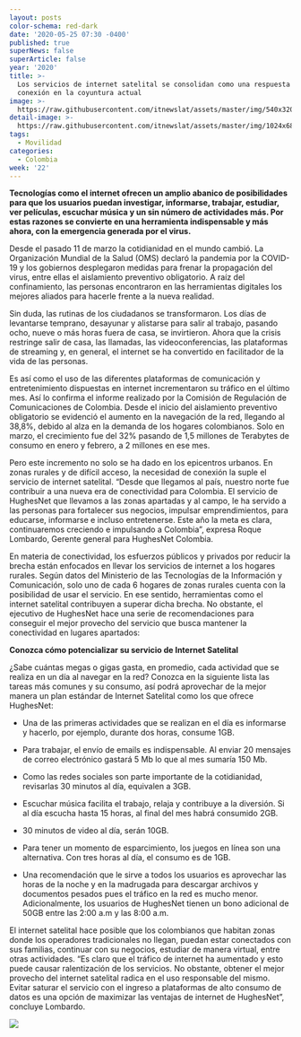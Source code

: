 ```yaml
---
layout: posts
color-schema: red-dark
date: '2020-05-25 07:30 -0400'
published: true
superNews: false
superArticle: false
year: '2020'
title: >-
  Los servicios de internet satelital se consolidan como una respuesta de
  conexión en la coyuntura actual
image: >-
  https://raw.githubusercontent.com/itnewslat/assets/master/img/540x320/Satelite-p.jpg
detail-image: >-
  https://raw.githubusercontent.com/itnewslat/assets/master/img/1024x680/Satelite-g.jpg
tags:
  - Movilidad
categories:
  - Colombia
week: '22'
---
```

**Tecnologías como el internet ofrecen un amplio abanico de posibilidades para que los usuarios puedan investigar, informarse, trabajar, estudiar, ver películas, escuchar música y un sin número de actividades más. Por estas razones se convierte en una herramienta indispensable y más ahora, con la emergencia generada por el virus.** 

Desde el pasado 11 de marzo la cotidianidad en el mundo cambió. La Organización Mundial de la Salud (OMS) declaró la pandemia por la COVID-19 y los gobiernos desplegaron medidas para frenar la propagación del virus, entre ellas el aislamiento preventivo obligatorio. A raíz del confinamiento, las personas encontraron en las herramientas digitales los mejores aliados para hacerle frente a la nueva realidad. 

Sin duda, las rutinas de los ciudadanos se transformaron. Los días de levantarse temprano, desayunar y alistarse para salir al trabajo, pasando ocho, nueve o más horas fuera de casa, se invirtieron. Ahora que la crisis restringe salir de casa, las llamadas, las videoconferencias, las plataformas de streaming y, en general, el internet se ha convertido en facilitador de la vida de las personas. 

Es así como el uso de las diferentes plataformas de comunicación y entretenimiento dispuestas en internet incrementaron su tráfico en el último mes. Así lo confirma el informe realizado por la Comisión de Regulación de Comunicaciones de Colombia. Desde el inicio del aislamiento preventivo obligatorio se evidenció el aumento en la navegación de la red, llegando al 38,8%, debido al alza en la demanda de los hogares colombianos. Solo en marzo, el crecimiento fue del 32% pasando de 1,5 millones de Terabytes de consumo en enero y febrero, a 2 millones en ese mes.  

Pero este incremento no solo se ha dado en los epicentros urbanos. En zonas rurales y de difícil acceso, la necesidad de conexión la suple el servicio de internet satelital. “Desde que llegamos al país, nuestro norte fue contribuir a una nueva era de conectividad para Colombia. El servicio de HughesNet que llevamos a las zonas apartadas y al campo, le ha servido a las personas para fortalecer sus negocios, impulsar emprendimientos, para educarse, informarse e incluso entretenerse. Este año la meta es clara, continuaremos creciendo e impulsando a Colombia”, expresa Roque Lombardo, Gerente general para HughesNet Colombia. 

En materia de conectividad, los esfuerzos públicos y privados por reducir la brecha están enfocados en llevar los servicios de internet a los hogares rurales. Según datos del Ministerio de las Tecnologías de la Información y Comunicación, solo uno de cada 6 hogares de zonas rurales cuenta con la posibilidad de usar el servicio. En ese sentido, herramientas como el internet satelital contribuyen a superar dicha brecha. No obstante, el ejecutivo de HughesNet hace una serie de recomendaciones para conseguir el mejor provecho del servicio que busca mantener la conectividad en lugares apartados:

**Conozca cómo potencializar su servicio de Internet Satelital**

¿Sabe cuántas megas o gigas gasta, en promedio, cada actividad que se realiza en un día al navegar en la red? Conozca en la siguiente lista las tareas más comunes y su consumo, así podrá aprovechar de la mejor manera un plan estándar de Internet Satelital como los que ofrece HughesNet:

-	Una de las primeras actividades que se realizan en el día es informarse y hacerlo, por ejemplo, durante dos horas, consume 1GB.

-	Para trabajar, el envío de emails es indispensable. Al enviar 20 mensajes de correo electrónico gastará 5 Mb lo que al mes sumaría 150 Mb.

-	Como las redes sociales son parte importante de la cotidianidad, revisarlas 30 minutos al día, equivalen a 3GB.

-	Escuchar música facilita el trabajo, relaja y contribuye a la diversión. Si al día escucha hasta 15 horas, al final del mes habrá consumido 2GB.

-	30 minutos de video al día, serán 10GB.

-	Para tener un momento de esparcimiento, los juegos en línea son una alternativa.  Con tres horas al día, el consumo es de 1GB. 

-	Una recomendación que le sirve a todos los usuarios es aprovechar las horas de la noche y en la madrugada para descargar archivos y documentos pesados pues el tráfico en la red es mucho menor. Adicionalmente, los usuarios de HughesNet tienen un bono adicional de 50GB entre las 2:00 a.m y las 8:00 a.m.

El internet satelital hace posible que los colombianos que habitan zonas donde los operadores tradicionales no llegan, puedan estar conectados con sus familias, continuar con su negocios, estudiar de manera virtual, entre otras actividades. “Es claro que el tráfico de internet ha aumentado y esto puede causar ralentización de los servicios. No obstante, obtener el mejor provecho del internet satelital radica en el uso responsable del mismo. Evitar saturar el servicio con el ingreso a plataformas de alto consumo de datos es una opción de maximizar las ventajas de internet de HughesNet”, concluye Lombardo. 

<img src="https://tracker.metricool.com/c3po.jpg?hash=56f88a41e39ab42c063cc51676587a04"/>